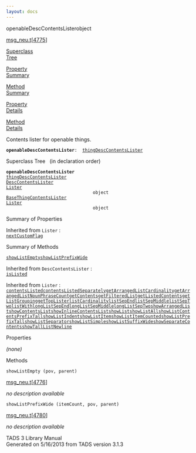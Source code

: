 ```yaml
---
layout: docs
---
```

<span class="title">openableDescContentsLister</span><span class="type">object</span>

[msg_neu.t](../file/msg_neu.t.html)\[[4775](../source/msg_neu.t.html#4775)\]

[Superclass  
Tree](#_SuperClassTree_)

[Property  
Summary](#_PropSummary_)

[Method  
Summary](#_MethodSummary_)

[Property  
Details](#_Properties_)

[Method  
Details](#_Methods_)

<div class="fdesc">

Contents lister for openable things.

**`openableDescContentsLister`**` :   `[`thingDescContentsLister`](../object/thingDescContentsLister.html)

</div>

<span id="_SuperClassTree_"></span>

<div class="mjhd">

<span class="hdln">Superclass Tree</span>   (in declaration order)

</div>

**`openableDescContentsLister`**  
[`thingDescContentsLister`](../object/thingDescContentsLister.html)  
[`DescContentsLister`](../object/DescContentsLister.html)  
[`Lister`](../object/Lister.html)  
`                                 object`  
[`BaseThingContentsLister`](../object/BaseThingContentsLister.html)  
[`Lister`](../object/Lister.html)  
`                                 object`  
<span id="_PropSummary_"></span>

<div class="mjhd">

<span class="hdln">Summary of Properties</span>  

</div>







Inherited from `Lister` :  
[`nextCustomFlag`](../object/Lister.html#nextCustomFlag)





<span id="_MethodSummary_"></span>

<div class="mjhd">

<span class="hdln">Summary of Methods</span>  

</div>

[`showListEmpty`](#showListEmpty)[`showListPrefixWide`](#showListPrefixWide)



Inherited from `DescContentsLister` :  
[`isListed`](../object/DescContentsLister.html#isListed)

Inherited from `Lister` :  
[`contentsListed`](../object/Lister.html#contentsListed)[`contentsListedSeparately`](../object/Lister.html#contentsListedSeparately)[`getArrangedListCardinality`](../object/Lister.html#getArrangedListCardinality)[`getArrangedListNounPhraseCount`](../object/Lister.html#getArrangedListNounPhraseCount)[`getContents`](../object/Lister.html#getContents)[`getFilteredList`](../object/Lister.html#getFilteredList)[`getListedContents`](../object/Lister.html#getListedContents)[`getListGrouping`](../object/Lister.html#getListGrouping)[`getTopLister`](../object/Lister.html#getTopLister)[`listCardinality`](../object/Lister.html#listCardinality)[`listSepEnd`](../object/Lister.html#listSepEnd)[`listSepMiddle`](../object/Lister.html#listSepMiddle)[`listSepTwo`](../object/Lister.html#listSepTwo)[`listWith`](../object/Lister.html#listWith)[`longListSepEnd`](../object/Lister.html#longListSepEnd)[`longListSepMiddle`](../object/Lister.html#longListSepMiddle)[`longListSepTwo`](../object/Lister.html#longListSepTwo)[`showArrangedList`](../object/Lister.html#showArrangedList)[`showContentsList`](../object/Lister.html#showContentsList)[`showInlineContentsList`](../object/Lister.html#showInlineContentsList)[`showList`](../object/Lister.html#showList)[`showListAll`](../object/Lister.html#showListAll)[`showListContentsPrefixTall`](../object/Lister.html#showListContentsPrefixTall)[`showListIndent`](../object/Lister.html#showListIndent)[`showListItem`](../object/Lister.html#showListItem)[`showListItemCounted`](../object/Lister.html#showListItemCounted)[`showListPrefixTall`](../object/Lister.html#showListPrefixTall)[`showListSeparator`](../object/Lister.html#showListSeparator)[`showListSimple`](../object/Lister.html#showListSimple)[`showListSuffixWide`](../object/Lister.html#showListSuffixWide)[`showSeparateContents`](../object/Lister.html#showSeparateContents)[`showTallListNewline`](../object/Lister.html#showTallListNewline)





<span id="_Properties_"></span>

<div class="mjhd">

<span class="hdln">Properties</span>  

</div>

*(none)* <span id="_Methods_"></span>

<div class="mjhd">

<span class="hdln">Methods</span>  

</div>

<span id="showListEmpty"></span>

`showListEmpty (pov, parent)`

[msg_neu.t](../file/msg_neu.t.html)\[[4776](../source/msg_neu.t.html#4776)\]

<div class="desc">

*no description available*

</div>

<span id="showListPrefixWide"></span>

`showListPrefixWide (itemCount, pov, parent)`

[msg_neu.t](../file/msg_neu.t.html)\[[4780](../source/msg_neu.t.html#4780)\]

<div class="desc">

*no description available*

</div>

<div class="ftr">

TADS 3 Library Manual  
Generated on 5/16/2013 from TADS version 3.1.3

</div>
